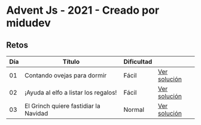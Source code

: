 # Advent Js - 2021 - Creado por midudev

## Retos

| Día | Título                                | Dificultad |                                    |
| --- | ------------------------------------- | ---------- | ---------------------------------- |
| 01  | Contando ovejas para dormir           | Fácil      | [Ver solución](./reto-01/index.js) |
| 02  | ¡Ayuda al elfo a listar los regalos!  | Fácil      | [Ver solución](./reto-02/index.js) |
| 03  | El Grinch quiere fastidiar la Navidad | Normal     | [Ver solución](./reto-03/index.js) |
